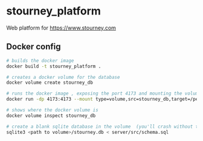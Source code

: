 # stourney_platform
Web platform for https://www.stourney.com

## Docker config

```bash
# builds the docker image
docker build -t stourney_platform .

# creates a docker volume for the database
docker volume create stourney_db

# runs the docker image , exposing the port 4173 and mounting the volume
docker run -dp 4173:4173 --mount type=volume,src=stourney_db,target=/persistent stourney_platform

# shows where the docker volume is
docker volume inspect stourney_db

# create a blank sqlite database in the volume  (you'll crash without this)
sqlite3 <path to volume>/stourney.db < server/src/schema.sql
```
